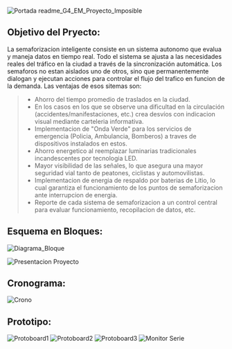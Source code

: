 
![Portada readme_G4_EM_Proyecto_Imposible](https://user-images.githubusercontent.com/46485082/195954617-7c1cbd25-40c7-4908-a078-296d376f49a3.png)

## Objetivo del Pryecto:

La semaforizacion inteligente consiste en un sistema autonomo que evalua y maneja datos en tiempo real. Todo el sistema se ajusta a las necesidades reales del tráfico en la ciudad a través de la sincronización automática.
Los semaforos no estan aislados uno de otros, sino que permanentemente dialogan y ejecutan acciones para controlar el flujo del trafico en funcion de la demanda.
Las ventajas de esos sitemas son:
>  * Ahorro del tiempo promedio de traslados en la ciudad.
>  * En los casos en los que se observe una dificultad en la circulación (accidentes/manifestaciones, etc.) crea desvíos con indicacion visual mediante carteleria informativa.
>  * Implementacion de "Onda Verde" para los servicios de emergencia (Policia, Ambulancia, Bomberos) a traves de dispositivos instalados en estos.
>  * Ahorro energetico al reemplazar luminarias tradicionales incandescentes por tecnologia LED.
>  * Mayor visibilidad de las señales, lo que asegura una mayor seguridad vial tanto de peatones, ciclistas y automovilistas.
>  * Implementacion de energia de respaldo por baterias de Litio, lo cual garantiza el funcionamiento de los puntos de semaforizacion ante interrupcion de energia. 
>  * Reporte de cada sistema de semaforizacion a un control central para evaluar funcionamiento, recopilacion de datos, etc.

## Esquema en Bloques:

![Diagrama_Bloque](https://user-images.githubusercontent.com/46485082/196263578-33351b8b-e903-442f-8bbb-7af635e12ef5.png)

![Presentacion Proyecto](https://user-images.githubusercontent.com/46485082/196263611-3aa3c5b2-55f0-4290-a3f7-85acaee36424.png)

## Cronograma:

![Crono](https://user-images.githubusercontent.com/46485082/196264077-127816b3-8686-4662-8dea-9dc5ca1d87b1.png)


## Prototipo:

![Protoboard1](https://user-images.githubusercontent.com/46485082/197361489-8f219cb3-4660-489e-954b-f7a4093f1c47.png)
![Protoboard2](https://user-images.githubusercontent.com/46485082/197361497-097ff33a-d8e2-4d96-9e42-f6630cfdc995.png)
![Protoboard3](https://user-images.githubusercontent.com/46485082/197361507-a2f6e1c6-a281-4ddd-8ef0-ce16673a51e7.png)
![Monitor Serie](https://user-images.githubusercontent.com/46485082/197361518-729d7b43-4769-44e7-8bdf-bd0a45229ab6.png)

